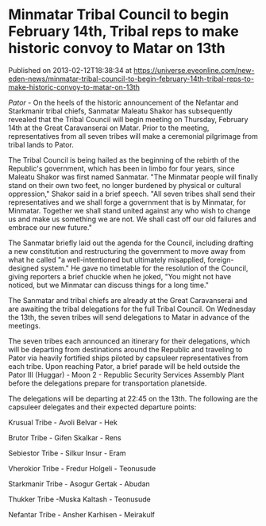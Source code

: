 # Minmatar Tribal Council to begin February 14th, Tribal reps to make historic convoy to Matar on 13th
Published on 2013-02-12T18:38:34 at https://universe.eveonline.com/new-eden-news/minmatar-tribal-council-to-begin-february-14th-tribal-reps-to-make-historic-convoy-to-matar-on-13th

_Pator_ - On the heels of the historic announcement of the Nefantar and Starkmanir tribal chiefs, Sanmatar Maleatu Shakor has subsequently revealed that the Tribal Council will begin meeting on Thursday, February 14th at the Great Caravanserai on Matar. Prior to the meeting, representatives from all seven tribes will make a ceremonial pilgrimage from tribal lands to Pator.

The Tribal Council is being hailed as the beginning of the rebirth of the Republic's government, which has been in limbo for four years, since Maleatu Shakor was first named Sanmatar. "The Minmatar people will finally stand on their own two feet, no longer burdened by physical or cultural oppression," Shakor said in a brief speech. "All seven tribes shall send their representatives and we shall forge a government that is by Minmatar, for Minmatar. Together we shall stand united against any who wish to change us and make us something we are not. We shall cast off our old failures and embrace our new future."

The Sanmatar briefly laid out the agenda for the Council, including drafting a new constitution and restructuring the government to move away from what he called "a well-intentioned but ultimately misapplied, foreign-designed system." He gave no timetable for the resolution of the Council, giving reporters a brief chuckle when he joked, "You might not have noticed, but we Minmatar can discuss things for a long time."

The Sanmatar and tribal chiefs are already at the Great Caravanserai and are awaiting the tribal delegations for the full Tribal Council. On Wednesday the 13th, the seven tribes will send delegations to Matar in advance of the meetings.

The seven tribes each announced an itinerary for their delegations, which will be departing from destinations around the Republic and traveling to Pator via heavily fortified ships piloted by capsuleer representatives from each tribe. Upon reaching Pator, a brief parade will be held outside the Pator III (Huggar) - Moon 2 - Republic Security Services Assembly Plant before the delegations prepare for transportation planetside.

The delegations will be departing at 22:45 on the 13th. The following are the capsuleer delegates and their expected departure points:

Krusual Tribe - Avoli Belvar - Hek

Brutor Tribe - Gifen Skalkar - Rens

Sebiestor Tribe - Silkur Insur - Eram

Vherokior Tribe - Fredur Holgeli - Teonusude

Starkmanir Tribe - Asogur Gertak - Abudan

Thukker Tribe -Muska Kaltash - Teonusude

Nefantar Tribe - Ansher Karhisen - Meirakulf
